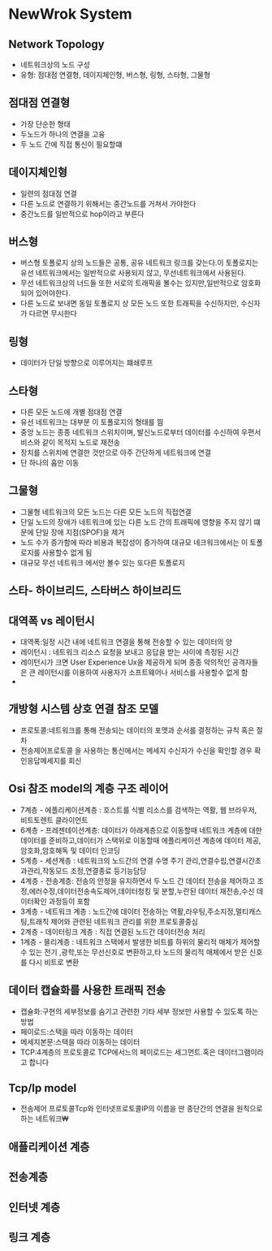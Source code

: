 # NewWrok System

## Network Topology
- 네트워크상의 노드 구성
- 유형: 점대점 연결형, 데이지체인형, 버스형, 링형, 스타형, 그물형

## 점대점 연결형
- 가장 단순한 형태
- 두노드가 하나의 연결을 고융
- 두 노드 간에 직접 통신이 필요할떄
## 데이지체인형
- 일련의 점대점 연결
- 다른 노드로 연결하기 위해서는 중간노드를 거쳐서 가야한다
- 중간노드를 일반적으로 hop이라고 부른다
## 버스형
- 버스형 토폴로지 상의 노드들은 공통, 공유 네트워크 링크를 갖는다.이 토폴로지는유선 네트워크에서는 일반적으로 사용되지 않고, 무선네트워크에서 사용된다.
- 무선 네트워크상의 너드들 또한 서로의 트래픽을 볼수는 있지만,일반적으로 암호화 되어 있어야한다.
- 다른 노드로 보내면 동일 토폴로지 상 모든 노드 또한 트래픽을 수신하지만, 수신자가 다르면 무시한다
## 링형
- 데이터가 단일 방향으로 이루어지는 퍠쇄루프
## 스타형
- 다른 모든 노드에 개별 점대점 연결
- 유선 네트워크는 대부분 이 토폴로지의 형태를 띔
- 중앙 노드는 종종 네트워크 스위치이며, 발신노드로부터 데이터를 수신하여 우편서비스와 같이 목적지 노드로 재전송
- 장치를 스위치에 연결한 것만으로 아주 간단하게 네트워크에 연결
- 단 하나의 홉만 이동
## 그물형
- 그물형 네트워크의 모든 노드는 다른 모든 노드의 직접연결
- 단일 노드의 장애가 네트워크에 있는 다른 노드 간의 트래픽에 영향을 주지 않기 떄문에 단일 장애 지점(SPOF)을 제거
- 노드 수가 증가함에 따라 비용과 복잡성이 증가하여 대규모 네크워크에서는 이 토폴로지를 사용할수 없게 됨
- 대규모 무선 네트워크 에서만 볼수 있는 또다른 토폴로지
## 스타- 하이브리드, 스타버스 하이브리드
## 대역폭 vs 레이턴시
- 대역폭:일정 시간 내에 네트워크 연결을 통해 전송할 수 있는 데이터의 양
- 레이턴시 : 네트워크 리소스 요청을 보내고 응답을 받는 사이에 측정된 시간
- 레이턴시가 크면 User Experience Ux을 제공하게 되며 종종 악의적인 공격자들은 큰 레이턴시를 이용하여 사용자가 소프트웨어나 서비스를 사용할수 없게 함
- 
## 개방형 시스템 상호 연결 참조 모델
- 프로토콜:네트워크를 통해 전송되는 데이터의 포맷과 순서를 결정하는 규칙 혹은 절차
- 전송제어프로토콜 을 사용하는 통신에서는 메세지 수신자가 수신을 확인할 경우 확인응답메세지를 회신
## Osi 참조 model의 계층 구조 레이어
- 7계층 - 에플리케이션계층 : 호스트를 식별 리소스를 검색하는 역활, 웹 브라우저, 비트토렌트 클라이언트
- 6계층 - 프레젠테이션계층: 데이터가 아래계층으로 이동할때 네트워크 계층에 대한 데이터를 준비하고,데이터가 스택위로 이동할때 에플리케이션 계층에 데이터 제공, 암호화,암호해독 및 데이터 인코딩
- 5계층 - 세션계층 : 네트워크의 노드간의 연결 수명 주기 관리,연결수립,연결시간초과관리,작동모드 조정,연결종료 등기능담당
- 4계층 - 전송계층: 전송의 안정을 유지하면서 두 노드 간 데이터 전송을 제어하고 조정,에러수정,데이터전송속도제어,데이터청킹 및 분할,누란된 데이터 재전송,수신 데이터확인 과정등이 포함
- 3계층 - 네트워크 계층 : 노드간에 데이터 전송하는 역활,라우팅,주소지정,멀티캐스팅,트래칙 제어와 관련된 네트워크 관리를 위한 프로토콜중심
- 2계층 - 데이터링크 계층 : 직접 연결된 노드간 데이터전송 처리
- 1계층 - 믈리계층 : 네트워크 스택에서 발생한 비트를 하위의 물리적 매체가 제어할수 있는 전기 ,광학,또는 무선신호로 변환하고,타 노드의 물리적 매체에서 받은 신호를 다시 비트로 변환
## 데이터 캡슐화를 사용한 트래픽 전송 
- 캡슐화:구현의 세부정보를 숨기고 관련한 기타 세부 정보만 사용할 수 있도록 하는 방법
- 페이로드:스택을 따라 이동하는 데이터
- 메세지본문:스택을 따라 이동하는 데이터
- TCP:4계층의 프로토콜로 TCP에서느의 페이로드는 세그먼트.혹은 데이터그램이라고 합니다

## Tcp/Ip model
- 전송제어 프로토콜Tcp와 인터넷프로토콜IP의 이름을 딴 종단간의 연결을 원칙으로 하는 네트워크₩
## 애플리케이션 계층
## 전송계층
## 인터넷 계층
## 링크 계층